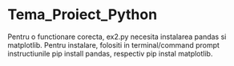 # Tema_Proiect_Python
Pentru o functionare corecta, ex2.py necesita instalarea pandas si matplotlib. Pentru instalare, folositi in terminal/command prompt instructiunile pip install pandas, respectiv pip instal matplotlib. 
